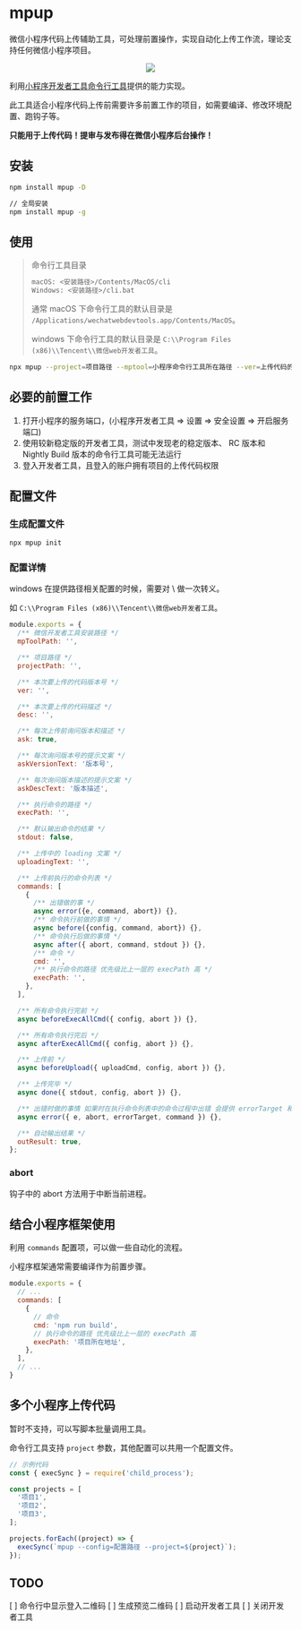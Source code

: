 # mpup

微信小程序代码上传辅助工具，可处理前置操作，实现自动化上传工作流，理论支持任何微信小程序项目。

<center><img src="https://raw.githubusercontent.com/hiNISAL/mpup/master/doc-assets/images/cover.gif" style="max-width: 600px"></center>

利用[小程序开发者工具命令行工具](https://developers.weixin.qq.com/miniprogram/dev/devtools/cli.html)提供的能力实现。

此工具适合小程序代码上传前需要许多前置工作的项目，如需要编译、修改环境配置、跑钩子等。

**只能用于上传代码！提审与发布得在微信小程序后台操作！**

## 安装

```bash
npm install mpup -D

// 全局安装
npm install mpup -g
```

## 使用

> 命令行工具目录
>
> ```bash
> macOS: <安装路径>/Contents/MacOS/cli
> Windows: <安装路径>/cli.bat
> ```
>
> 通常 macOS 下命令行工具的默认目录是 `/Applications/wechatwebdevtools.app/Contents/MacOS`。
>
> windows 下命令行工具的默认目录是 `C:\\Program Files (x86)\\Tencent\\微信web开发者工具`。

```bash
npx mpup --project=项目路径 --mptool=小程序命令行工具所在路径 --ver=上传代码的版本号
```

## 必要的前置工作

1. 打开小程序的服务端口，(小程序开发者工具 => 设置 => 安全设置 => 开启服务端口)
2. 使用较新稳定版的开发者工具，测试中发现老的稳定版本、 RC 版本和 Nightly Build 版本的命令行工具可能无法运行
3. 登入开发者工具，且登入的账户拥有项目的上传代码权限

## 配置文件

### 生成配置文件

```bash
npx mpup init
```

### 配置详情

windows 在提供路径相关配置的时候，需要对 \ 做一次转义。

如 `C:\\Program Files (x86)\\Tencent\\微信web开发者工具`。

```js
module.exports = {
  /** 微信开发者工具安装路径 */
  mpToolPath: '',

  /** 项目路径 */
  projectPath: '',

  /** 本次要上传的代码版本号 */
  ver: '',

  /** 本次要上传的代码描述 */
  desc: '',

  /** 每次上传前询问版本和描述 */
  ask: true,

  /** 每次询问版本号的提示文案 */
  askVersionText: '版本号',

  /** 每次询问版本描述的提示文案 */
  askDescText: '版本描述',

  /** 执行命令的路径 */
  execPath: '',

  /** 默认输出命令的结果 */
  stdout: false,

  /** 上传中的 loading 文案 */
  uploadingText: '',

  /** 上传前执行的命令列表 */
  commands: [
    {
      /** 出错做的事 */
      async error({e, command, abort}) {},
      /** 命令执行前做的事情 */
      async before({config, command, abort}) {},
      /** 命令执行后做的事情 */
      async after({ abort, command, stdout }) {},
      /** 命令 */
      cmd: '',
      /** 执行命令的路径 优先级比上一层的 execPath 高 */
      execPath: '',
    },
  ],

  /** 所有命令执行完前 */
  async beforeExecAllCmd({ config, abort }) {},

  /** 所有命令执行完后 */
  async afterExecAllCmd({ config, abort }) {},

  /** 上传前 */
  async beforeUpload({ uploadCmd, config, abort }) {},

  /** 上传完毕 */
  async done({ stdout, config, abort }) {},

  /** 出错时做的事情 如果时在执行命令列表中的命令过程中出错 会提供 errorTarget 和 command */
  async error({ e, abort, errorTarget, command }) {},

  /** 自动输出结果 */
  outResult: true,
};
```

### abort

钩子中的 abort 方法用于中断当前进程。

## 结合小程序框架使用

利用 `commands` 配置项，可以做一些自动化的流程。

小程序框架通常需要编译作为前置步骤。

```js
module.exports = {
  // ...
  commands: [
    {
      // 命令
      cmd: 'npm run build',
      // 执行命令的路径 优先级比上一层的 execPath 高
      execPath: '项目所在地址',
    },
  ],
  // ...
}
```

## 多个小程序上传代码

暂时不支持，可以写脚本批量调用工具。

命令行工具支持 `project` 参数，其他配置可以共用一个配置文件。

```js
// 示例代码
const { execSync } = require('child_process');

const projects = [
  '项目1',
  '项目2',
  '项目3',
];

projects.forEach((project) => {
  execSync(`mpup --config=配置路径 --project=${project}`);
});
```

## TODO

[ ] 命令行中显示登入二维码
[ ] 生成预览二维码
[ ] 启动开发者工具
[ ] 关闭开发者工具
